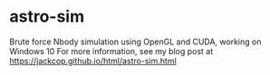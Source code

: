 # astro-sim

Brute force Nbody simulation using OpenGL and CUDA, working on Windows 10
For more information, see my blog post at https://jackcop.github.io/html/astro-sim.html
